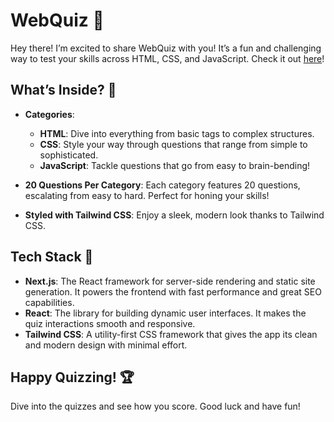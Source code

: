 # WebQuiz 🎉

Hey there! I’m excited to share WebQuiz with you! It’s a fun and challenging way to test your skills across HTML, CSS, and JavaScript. Check it out [here](https://webquiz-fd.vercel.app/)!

## What’s Inside? 🧩

- **Categories**:
  - **HTML**: Dive into everything from basic tags to complex structures.
  - **CSS**: Style your way through questions that range from simple to sophisticated.
  - **JavaScript**: Tackle questions that go from easy to brain-bending!

- **20 Questions Per Category**: Each category features 20 questions, escalating from easy to hard. Perfect for honing your skills!

- **Styled with Tailwind CSS**: Enjoy a sleek, modern look thanks to Tailwind CSS.

## Tech Stack 🚀

- **Next.js**: The React framework for server-side rendering and static site generation. It powers the frontend with fast performance and great SEO capabilities.
- **React**: The library for building dynamic user interfaces. It makes the quiz interactions smooth and responsive.
- **Tailwind CSS**: A utility-first CSS framework that gives the app its clean and modern design with minimal effort.

## Happy Quizzing! 🏆

Dive into the quizzes and see how you score. Good luck and have fun!

